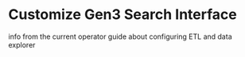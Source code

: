 # Customize Gen3 Search Interface

info from the current operator guide about configuring ETL and data explorer
